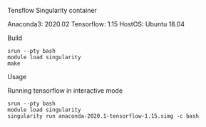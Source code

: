 Tensflow Singularity container

Anaconda3: 2020.02 
Tensorflow: 1.15
HostOS: Ubuntu 18.04

Build
```
srun --pty bash
module load singularity
make
```

Usage

Running tensorflow in interactive mode

```
srun --pty bash
module load singularity
singularity run anaconda-2020.1-tensorflow-1.15.simg -c bash
```

